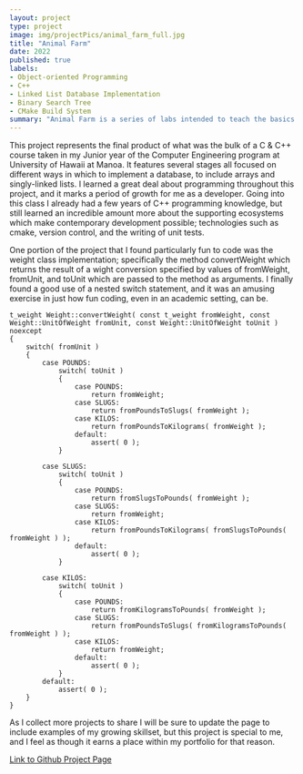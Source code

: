 ```yaml
---
layout: project
type: project
image: img/projectPics/animal_farm_full.jpg
title: "Animal Farm"
date: 2022
published: true
labels:
- Object-oriented Programming
- C++
- Linked List Database Implementation
- Binary Search Tree
- CMake Build System
summary: "Animal Farm is a series of labs intended to teach the basics of C and C++. It's also intended to introduce good Software Engineering practices."
---
```

This project represents the final product of what was the bulk of a C & C++ course taken in my Junior year of the Computer Engineering program at University of Hawaii at Manoa.  It features several stages all focused on different ways in which to implement a database, to include arrays and singly-linked lists.  I learned a great deal about programming throughout this project, and it marks a period of growth for me as a developer.  Going into this class I already had a few years of C++ programming knowledge, but still learned an incredible amount more about the supporting ecosystems which make contemporary development possible; technologies such as cmake, version control, and the writing of unit tests.

One portion of the project that I found particularly fun to code was the weight class implementation; specifically the method convertWeight which returns the result of a wight conversion specified by values of fromWeight, fromUnit, and toUnit which are passed to the method as arguments.  I finally found a good use of a nested switch statement, and it was an amusing exercise in just how fun coding, even in an academic setting, can be.
```
t_weight Weight::convertWeight( const t_weight fromWeight, const Weight::UnitOfWeight fromUnit, const Weight::UnitOfWeight toUnit ) noexcept
{
	switch( fromUnit )
	{
		case POUNDS:
			switch( toUnit )
			{
				case POUNDS:
					return fromWeight;
				case SLUGS:
					return fromPoundsToSlugs( fromWeight );
				case KILOS:
					return fromPoundsToKilograms( fromWeight );
				default:
					assert( 0 );
			}

		case SLUGS:
			switch( toUnit )
			{
				case POUNDS:
					return fromSlugsToPounds( fromWeight );
				case SLUGS:
					return fromWeight;
				case KILOS:
					return fromPoundsToKilograms( fromSlugsToPounds( fromWeight ) );
				default:
					assert( 0 );
			}

		case KILOS:
			switch( toUnit )
			{
				case POUNDS:
					return fromKilogramsToPounds( fromWeight );
				case SLUGS:
					return fromPoundsToSlugs( fromKilogramsToPounds( fromWeight ) );
				case KILOS:
					return fromWeight;
				default:
					assert( 0 );
			}
		default:
			assert( 0 );
	}
}
```

As I collect more projects to share I will be sure to update the page to include examples of my growing skillset, but this project is special to me, and I feel as though it earns a place within my portfolio for that reason.

[Link to Github Project Page](https://github.com/CalebMueller-UH/ee205-Animal-Farm)
